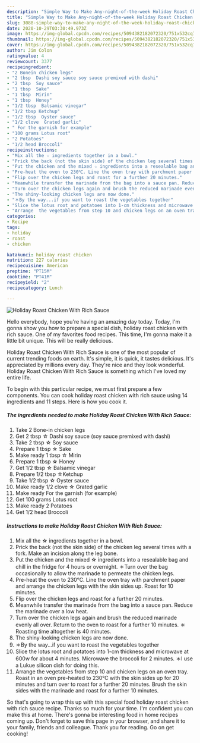 ```yaml
---
description: "Simple Way to Make Any-night-of-the-week Holiday Roast Chicken With Rich Sauce"
title: "Simple Way to Make Any-night-of-the-week Holiday Roast Chicken With Rich Sauce"
slug: 3088-simple-way-to-make-any-night-of-the-week-holiday-roast-chicken-with-rich-sauce
date: 2020-10-29T03:30:49.973Z
image: https://img-global.cpcdn.com/recipes/5094382182072320/751x532cq70/holiday-roast-chicken-with-rich-sauce-recipe-main-photo.jpg
thumbnail: https://img-global.cpcdn.com/recipes/5094382182072320/751x532cq70/holiday-roast-chicken-with-rich-sauce-recipe-main-photo.jpg
cover: https://img-global.cpcdn.com/recipes/5094382182072320/751x532cq70/holiday-roast-chicken-with-rich-sauce-recipe-main-photo.jpg
author: Jim Colon
ratingvalue: 4
reviewcount: 3377
recipeingredient:
- "2 Bonein chicken legs"
- "2 tbsp  Dashi soy sauce soy sauce premixed with dashi"
- "2 tbsp  Soy sauce"
- "1 tbsp  Sake"
- "1 tbsp  Mirin"
- "1 tbsp  Honey"
- "1/2 tbsp  Balsamic vinegar"
- "1/2 tbsp Ketchup"
- "1/2 tbsp  Oyster sauce"
- "1/2 clove  Grated garlic"
- " For the garnish for example"
- "100 grams Lotus root"
- "2 Potatoes"
- "1/2 head Broccoli"
recipeinstructions:
- "Mix all the ☆ ingredients together in a bowl."
- "Prick the back (not the skin side) of the chicken leg several times with a fork. Make an incision along the leg bone."
- "Put the chicken and the mixed ☆ ingredients into a resealable bag and chill in the fridge for 4 hours or overnight.  ＊Turn over the bag occasionally to allow the marinade to permeate the chicken legs."
- "Pre-heat the oven to 230℃. Line the oven tray with parchment paper and arrange the chicken legs with the skin sides up. Roast for 10 minutes."
- "Flip over the chicken legs and roast for a further 20 minutes."
- "Meanwhile transfer the marinade from the bag into a sauce pan. Reduce the marinade over a low heat."
- "Turn over the chicken legs again and brush the reduced marinade evenly all over. Return to the oven  to roast for a further 10 minutes. ＊Roasting time altogether is 40 minutes."
- "The shiny-looking chicken legs are now done."
- "＊By the way...if you want to roast the vegetables together"
- "Slice the lotus root and potatoes into 1-cm thickness and microwave at 600w for about 4 minutes. Microwave the broccoli for 2 minutes. ＊I use a Lukue silicon dish for doing this."
- "Arrange  the vegetables from step 10 and chicken legs on an oven tray. Roast in an oven pre-heated to 230℃ with the skin sides up for 20 minutes and turn over to roast for a further 20 minutes. Brush the skin sides with the marinade and roast for a further 10 minutes."
categories:
- Recipe
tags:
- holiday
- roast
- chicken

katakunci: holiday roast chicken 
nutrition: 227 calories
recipecuisine: American
preptime: "PT15M"
cooktime: "PT41M"
recipeyield: "2"
recipecategory: Lunch

---
```



![Holiday Roast Chicken With Rich Sauce](https://img-global.cpcdn.com/recipes/5094382182072320/751x532cq70/holiday-roast-chicken-with-rich-sauce-recipe-main-photo.jpg)

Hello everybody, hope you're having an amazing day today. Today, I'm gonna show you how to prepare a special dish, holiday roast chicken with rich sauce. One of my favorites food recipes. This time, I'm gonna make it a little bit unique. This will be really delicious.



Holiday Roast Chicken With Rich Sauce is one of the most popular of current trending foods on earth. It's simple, it is quick, it tastes delicious. It's appreciated by millions every day. They're nice and they look wonderful. Holiday Roast Chicken With Rich Sauce is something which I've loved my entire life.


To begin with this particular recipe, we must first prepare a few components. You can cook holiday roast chicken with rich sauce using 14 ingredients and 11 steps. Here is how you cook it.

<!--inarticleads1-->

##### The ingredients needed to make Holiday Roast Chicken With Rich Sauce:

1. Take 2 Bone-in chicken legs
1. Get 2 tbsp ☆ Dashi soy sauce (soy sauce premixed with dashi)
1. Take 2 tbsp ☆ Soy sauce
1. Prepare 1 tbsp ☆ Sake
1. Make ready 1 tbsp ☆ Mirin
1. Prepare 1 tbsp ☆ Honey
1. Get 1/2 tbsp ☆ Balsamic vinegar
1. Prepare 1/2 tbsp ☆Ketchup
1. Take 1/2 tbsp ☆ Oyster sauce
1. Make ready 1/2 clove ☆ Grated garlic
1. Make ready  For the garnish (for example)
1. Get 100 grams Lotus root
1. Make ready 2 Potatoes
1. Get 1/2 head Broccoli




<!--inarticleads2-->

##### Instructions to make Holiday Roast Chicken With Rich Sauce:

1. Mix all the ☆ ingredients together in a bowl.
1. Prick the back (not the skin side) of the chicken leg several times with a fork. Make an incision along the leg bone.
1. Put the chicken and the mixed ☆ ingredients into a resealable bag and chill in the fridge for 4 hours or overnight.  ＊Turn over the bag occasionally to allow the marinade to permeate the chicken legs.
1. Pre-heat the oven to 230℃. Line the oven tray with parchment paper and arrange the chicken legs with the skin sides up. Roast for 10 minutes.
1. Flip over the chicken legs and roast for a further 20 minutes.
1. Meanwhile transfer the marinade from the bag into a sauce pan. Reduce the marinade over a low heat.
1. Turn over the chicken legs again and brush the reduced marinade evenly all over. Return to the oven  to roast for a further 10 minutes. ＊Roasting time altogether is 40 minutes.
1. The shiny-looking chicken legs are now done.
1. ＊By the way...if you want to roast the vegetables together
1. Slice the lotus root and potatoes into 1-cm thickness and microwave at 600w for about 4 minutes. Microwave the broccoli for 2 minutes. ＊I use a Lukue silicon dish for doing this.
1. Arrange  the vegetables from step 10 and chicken legs on an oven tray. Roast in an oven pre-heated to 230℃ with the skin sides up for 20 minutes and turn over to roast for a further 20 minutes. Brush the skin sides with the marinade and roast for a further 10 minutes.




So that's going to wrap this up with this special food holiday roast chicken with rich sauce recipe. Thanks so much for your time. I'm confident you can make this at home. There's gonna be interesting food in home recipes coming up. Don't forget to save this page in your browser, and share it to your family, friends and colleague. Thank you for reading. Go on get cooking!
